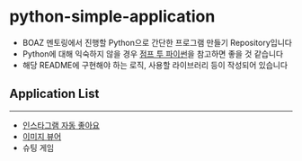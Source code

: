 # python-simple-application
- BOAZ 멘토링에서 진행할 Python으로 간단한 프로그램 만들기 Repository입니다
- Python에 대해 익숙하지 않을 경우 [점프 투 파이썬](https://wikidocs.net/book/1)을 참고하면 좋을 것 같습니다
- 해당 README에 구현해야 하는 로직, 사용할 라이브러리 등이 작성되어 있습니다


## Application List
---

- [인스타그램 자동 좋아요](https://github.com/zzsza/python-simple-application/tree/master/01-instagram-auto-like)
- [이미지 뷰어](https://github.com/zzsza/python-simple-application/tree/master/02-image-viewer)
- 슈팅 게임

